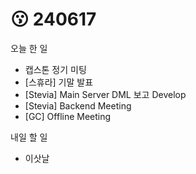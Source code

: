 # 😗 240617

오늘 한 일

* 캡스톤 정기 미팅
* \[스휴라] 기말 발표
* \[Stevia] Main Server DML 보고 Develop
* \[Stevia] Backend Meeting
* \[GC] Offline Meeting

내일 할 일

* 이삿날

